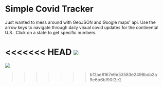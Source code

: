 # Simple Covid Tracker
Just wanted to mess around with GeoJSON and Google maps' api. 
Use the arrow keys to navigate through daily visual covid updates for the continental U.S.. 
Click on a state to get specific numbers. 

<<<<<<< HEAD
![](gfycat.com/familiarmadeupfoal.gif)
=======
![](https://i.imgur.com/lC53QR7.gif)
>>>>>>> bf2ae8167e9e53583e2498bda2a9e6b6bf90f2e2

